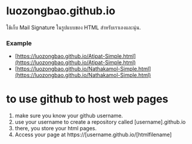 # luozongbao.github.io
ใช้เก็บ Mail Signature ในรูปแบบของ HTML สำหรับเราเองและนุ่น.

### Example
- [https://luozongbao.github.io/Atipat-Simple.html](https://luozongbao.github.io/Atipat-Simple.html)
- [https://luozongbao.github.io/Nathakamol-Simple.html](https://luozongbao.github.io/Nathakamol-Simple.html)

# to use github to host web pages
1. make sure you know your github username.
2. use your username to create a repository called [username].github.io
3. there, you store your html pages.
4. Access your page at https://[username.github.io/[htmlfilename]
